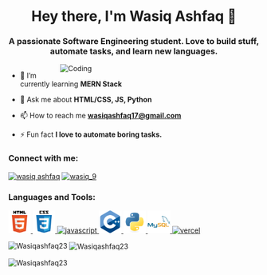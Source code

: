 <h1 align="center">Hey there, I'm Wasiq Ashfaq 👋</h1>
<h3 align="center">A passionate Software Engineering student. Love to build stuff, automate tasks, and learn new languages.</h3>
<img align="right" alt="Coding" width="400" src="https://cdn.dribbble.com/users/1162077/screenshots/3848914/programmer.gif">
<pre>
</pre>

- 🌱 I’m currently learning **MERN Stack**

- 💬 Ask me about **HTML/CSS, JS, Python**

- 📫 How to reach me **wasiqashfaq17@gmail.com**

- ⚡ Fun fact **I love to automate boring tasks.**

<h3 align="left">Connect with me:</h3>
<p align="left">
<a href="" target="blank"><img align="center" src="https://raw.githubusercontent.com/rahuldkjain/github-profile-readme-generator/master/src/images/icons/Social/linked-in-alt.svg" alt="wasiq ashfaq" height="30" width="40" /></a>
<a href="https://www.instagram.com/wasiq_9?igsh=MTRhejZmaDd0M2UyaA" target="blank"><img align="center" src="https://raw.githubusercontent.com/rahuldkjain/github-profile-readme-generator/master/src/images/icons/Social/instagram.svg" alt="wasiq_9" height="30" width="40" /></a>
</p>
<h3 align="left">Languages and Tools:</h3>
<p align="left">
<a href="https://www.w3.org/html/" target="_blank" rel="noreferrer"> 
  <img src="https://raw.githubusercontent.com/devicons/devicon/master/icons/html5/html5-original-wordmark.svg" alt="html5" width="45" height="45"/> 
</a>
<a href="https://www.w3schools.com/css/" target="_blank" rel="noreferrer"> 
  <img src="https://raw.githubusercontent.com/devicons/devicon/master/icons/css3/css3-original-wordmark.svg" alt="css3" width="45" height="45"/> 
</a>
<a href="#" target="_blank" rel="noreferrer"> 
  <img src="https://upload.wikimedia.org/wikipedia/commons/9/99/Unofficial_JavaScript_logo_2.svg" alt="javascript" width="45" height="45"/> 
</a> 
<a href="https://www.w3schools.com/cpp/" target="_blank" rel="noreferrer"> 
  <img src="https://raw.githubusercontent.com/devicons/devicon/master/icons/cplusplus/cplusplus-original.svg" alt="cplusplus" width="45" height="45"/> 
</a> 
<a href="https://www.python.org" target="_blank" rel="noreferrer"> 
  <img src="https://raw.githubusercontent.com/devicons/devicon/master/icons/python/python-original.svg" alt="python" width="45" height="45"/> 
</a>
<a href="https://www.mysql.com/" target="_blank" rel="noreferrer"> 
  <img src="https://raw.githubusercontent.com/devicons/devicon/master/icons/mysql/mysql-original-wordmark.svg" alt="mysql" width="45" height="45"/> 
</a>  
<a href="https://vercel.com/" target="_blank" rel="noreferrer">
  <img src="https://www.drupal.org/files/styles/grid-4-2x/public/vercel-logotype-dark.png?itok=77xK3WvQ"
       alt="vercel" width="100" height="30" />
</a>


</p>

<p><img align="left" src="https://github-readme-stats.vercel.app/api/top-langs?username=Wasiqashfaq23&show_icons=true&locale=en&layout=compact" alt="Wasiqashfaq23" /></p>

<p>&nbsp;<img align="center" src="https://github-readme-stats.vercel.app/api?username=Wasiqashfaq23&show_icons=true&locale=en" alt="Wasiqashfaq23" /></p>

<p><img align="center" src="https://github-readme-streak-stats.herokuapp.com/?user=Wasiqashfaq23&" alt="Wasiqashfaq23" /></p>

